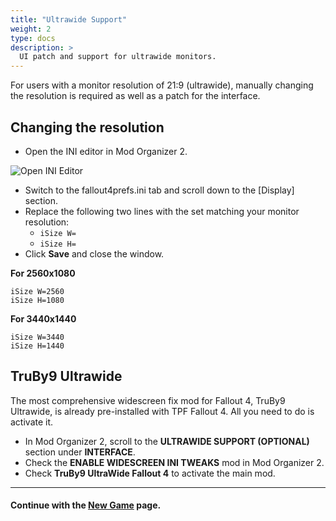 ```yaml
---
title: "Ultrawide Support"
weight: 2
type: docs
description: >
  UI patch and support for ultrawide monitors.
---
```


For users with a monitor resolution of 21:9 (ultrawide), manually changing the resolution is required as well as a patch for the interface.

## Changing the resolution

- Open the INI editor in Mod Organizer 2.

![Open INI Editor](/Pictures/fallout/customisation/mo2-ini-editor.png)

- Switch to the fallout4prefs.ini tab and scroll down to the [Display] section.
- Replace the following two lines with the set matching your monitor resolution:
  - `iSize W=`
  - `iSize H=`
- Click **Save** and close the window.

**For 2560x1080**

```
iSize W=2560
iSize H=1080
```

**For 3440x1440**

```
iSize W=3440
iSize H=1440
```

## TruBy9 Ultrawide

The most comprehensive widescreen fix mod for Fallout 4, TruBy9 Ultrawide, is already pre-installed with TPF Fallout 4. All you need to do is activate it.

- In Mod Organizer 2, scroll to the **ULTRAWIDE SUPPORT (OPTIONAL)** section under **INTERFACE**.
- Check the **ENABLE WIDESCREEN INI TWEAKS** mod in Mod Organizer 2.
- Check **TruBy9 UltraWide Fallout 4** to activate the main mod.

---

#### Continue with the [New Game](https://thephoenixflavour.com/fallout/installation/new-game/) page.